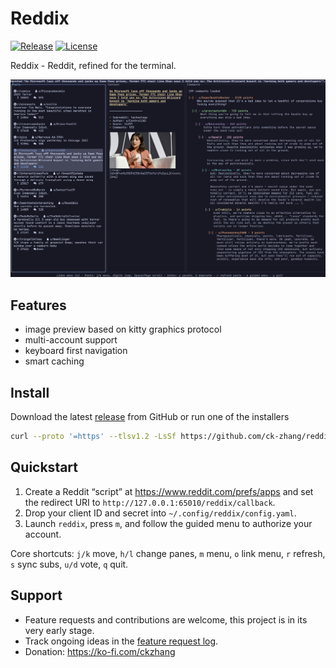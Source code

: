 # Reddix

[![Release](https://img.shields.io/github/v/release/ck-zhang/reddix?style=flat-square)](https://github.com/ck-zhang/reddix/releases/latest)
[![License](https://img.shields.io/badge/license-MIT-blue.svg?style=flat-square)](LICENSE)

Reddix - Reddit, refined for the terminal.

![Reddix UI](docs/assets/reddix-ui-preview.png)

## Features

- image preview based on kitty graphics protocol
- multi-account support
- keyboard first navigation
- smart caching

## Install

Download the latest [release](https://github.com/ck-zhang/reddix/releases/latest) from GitHub or run one of the installers

```sh
curl --proto '=https' --tlsv1.2 -LsSf https://github.com/ck-zhang/reddix/releases/latest/download/reddix-installer.sh | sh
```

## Quickstart
1. Create a Reddit “script” at https://www.reddit.com/prefs/apps and set the redirect URI to `http://127.0.0.1:65010/reddix/callback`.
2. Drop your client ID and secret into `~/.config/reddix/config.yaml`.
3. Launch `reddix`, press `m`, and follow the guided menu to authorize your account.

Core shortcuts: `j/k` move, `h/l` change panes, `m` menu, `o` link menu, `r` refresh, `s` sync subs, `u/d` vote, `q` quit.

## Support
- Feature requests and contributions are welcome, this project is in its very early stage.
- Track ongoing ideas in the [feature request log](docs/feature-requests.md).
- Donation: https://ko-fi.com/ckzhang
